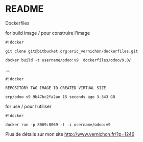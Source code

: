 # README #


Dockerfiles


for build image / pour construire l'image


```
#!docker

git clone git@bitbucket.org:eric_vernichon/dockerfiles.git

docker build -t username/odoo:v9  dockerfiles/odoo/9.0/
```


....


```
#!docker

REPOSITORY TAG IMAGE ID CREATED VIRTUAL SIZE

erp/odoo v9 9b47bc2fa2ae 15 seconds ago 3.343 GB
```




for use / pour l’utiliser


```
#!docker

docker run -p 8069:8069 -t -i username/odoo:v9 
```




Plus de détails sur mon site  http://www.vernichon.fr/?p=1246
